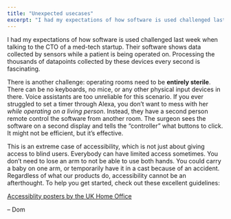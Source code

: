 ```yaml
---
title: "Unexpected usecases"
excerpt: "I had my expectations of how software is used challenged last week when talking to the CTO of a med-tech startup."
---
```

I had my expectations of how software is used challenged last week when talking to the CTO of a med-tech startup. Their software shows data collected by sensors while a patient is being operated on. Processing the thousands of datapoints collected by these devices every second is fascinating.

There is another challenge: operating rooms need to be **entirely sterile**. There can be no keyboards, no mice, or any other physical input devices in there. Voice assistants are too unreliable for this scenario. If you ever struggled to set a timer through Alexa, you don’t want to mess with her _while operating on a living person_. Instead, they have a second person remote control the software from another room. The surgeon sees the software on a second display and tells the “controller” what buttons to click. It might not be efficient, but it’s effective.

This is an extreme case of accessibility, which is not just about giving access to blind users. Everybody can have limited access sometimes. You don’t need to lose an arm to not be able to use both hands. You could carry a baby on one arm, or temporarily have it in a cast because of an accident. Regardless of what our products do, accessibility cannot be an afterthought. To help you get started, check out these excellent guidelines:

[Accessiblity posters by the UK Home Office](https://accessibility.blog.gov.uk/2016/09/02/dos-and-donts-on-designing-for-accessibility/)

– Dom
